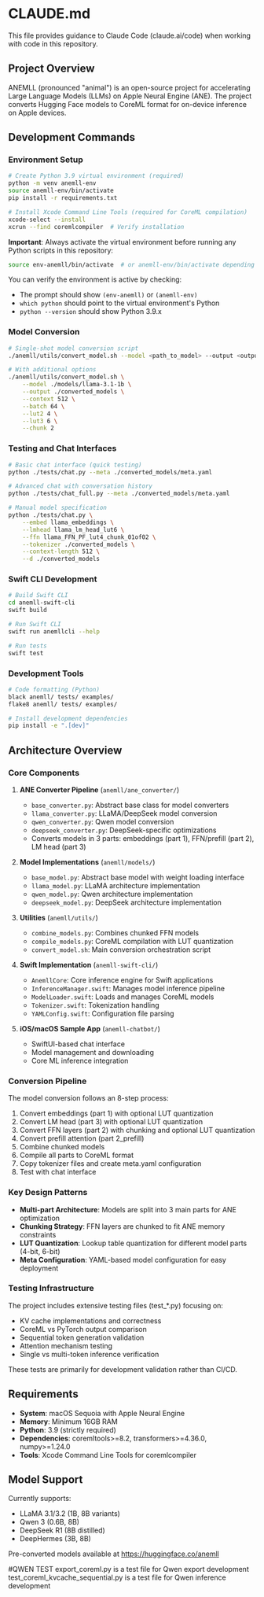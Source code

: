 # CLAUDE.md

This file provides guidance to Claude Code (claude.ai/code) when working with code in this repository.

## Project Overview

ANEMLL (pronounced "animal") is an open-source project for accelerating Large Language Models (LLMs) on Apple Neural Engine (ANE). The project converts Hugging Face models to CoreML format for on-device inference on Apple devices.

## Development Commands

### Environment Setup
```bash
# Create Python 3.9 virtual environment (required)
python -m venv anemll-env
source anemll-env/bin/activate
pip install -r requirements.txt

# Install Xcode Command Line Tools (required for CoreML compilation)
xcode-select --install
xcrun --find coremlcompiler  # Verify installation
```

**Important**: Always activate the virtual environment before running any Python scripts in this repository:
```bash
source env-anemll/bin/activate  # or anemll-env/bin/activate depending on your setup
```

You can verify the environment is active by checking:
- The prompt should show `(env-anemll)` or `(anemll-env)`
- `which python` should point to the virtual environment's Python
- `python --version` should show Python 3.9.x

### Model Conversion
```bash
# Single-shot model conversion script
./anemll/utils/convert_model.sh --model <path_to_model> --output <output_directory>

# With additional options
./anemll/utils/convert_model.sh \
    --model ./models/llama-3.1-1b \
    --output ./converted_models \
    --context 512 \
    --batch 64 \
    --lut2 4 \
    --lut3 6 \
    --chunk 2
```

### Testing and Chat Interfaces
```bash
# Basic chat interface (quick testing)
python ./tests/chat.py --meta ./converted_models/meta.yaml

# Advanced chat with conversation history
python ./tests/chat_full.py --meta ./converted_models/meta.yaml

# Manual model specification
python ./tests/chat.py \
    --embed llama_embeddings \
    --lmhead llama_lm_head_lut6 \
    --ffn llama_FFN_PF_lut4_chunk_01of02 \
    --tokenizer ./converted_models \
    --context-length 512 \
    --d ./converted_models
```

### Swift CLI Development
```bash
# Build Swift CLI
cd anemll-swift-cli
swift build

# Run Swift CLI
swift run anemllcli --help

# Run tests
swift test
```

### Development Tools
```bash
# Code formatting (Python)
black anemll/ tests/ examples/
flake8 anemll/ tests/ examples/

# Install development dependencies
pip install -e ".[dev]"
```

## Architecture Overview

### Core Components

1. **ANE Converter Pipeline** (`anemll/ane_converter/`)
   - `base_converter.py`: Abstract base class for model converters
   - `llama_converter.py`: LLaMA/DeepSeek model conversion
   - `qwen_converter.py`: Qwen model conversion
   - `deepseek_converter.py`: DeepSeek-specific optimizations
   - Converts models in 3 parts: embeddings (part 1), FFN/prefill (part 2), LM head (part 3)

2. **Model Implementations** (`anemll/models/`)
   - `base_model.py`: Abstract base model with weight loading interface
   - `llama_model.py`: LLaMA architecture implementation
   - `qwen_model.py`: Qwen architecture implementation
   - `deepseek_model.py`: DeepSeek architecture implementation

3. **Utilities** (`anemll/utils/`)
   - `combine_models.py`: Combines chunked FFN models
   - `compile_models.py`: CoreML compilation with LUT quantization
   - `convert_model.sh`: Main conversion orchestration script

4. **Swift Implementation** (`anemll-swift-cli/`)
   - `AnemllCore`: Core inference engine for Swift applications
   - `InferenceManager.swift`: Manages model inference pipeline
   - `ModelLoader.swift`: Loads and manages CoreML models
   - `Tokenizer.swift`: Tokenization handling
   - `YAMLConfig.swift`: Configuration file parsing

5. **iOS/macOS Sample App** (`anemll-chatbot/`)
   - SwiftUI-based chat interface
   - Model management and downloading
   - Core ML inference integration

### Conversion Pipeline

The model conversion follows an 8-step process:
1. Convert embeddings (part 1) with optional LUT quantization
2. Convert LM head (part 3) with optional LUT quantization
3. Convert FFN layers (part 2) with chunking and optional LUT quantization
4. Convert prefill attention (part 2_prefill)
5. Combine chunked models
6. Compile all parts to CoreML format
7. Copy tokenizer files and create meta.yaml configuration
8. Test with chat interface

### Key Design Patterns

- **Multi-part Architecture**: Models are split into 3 main parts for ANE optimization
- **Chunking Strategy**: FFN layers are chunked to fit ANE memory constraints
- **LUT Quantization**: Lookup table quantization for different model parts (4-bit, 6-bit)
- **Meta Configuration**: YAML-based model configuration for easy deployment

### Testing Infrastructure

The project includes extensive testing files (test_*.py) focusing on:
- KV cache implementations and correctness
- CoreML vs PyTorch output comparison
- Sequential token generation validation
- Attention mechanism testing
- Single vs multi-token inference verification

These tests are primarily for development validation rather than CI/CD.

## Requirements

- **System**: macOS Sequoia with Apple Neural Engine
- **Memory**: Minimum 16GB RAM
- **Python**: 3.9 (strictly required)
- **Dependencies**: coremltools>=8.2, transformers>=4.36.0, numpy>=1.24.0
- **Tools**: Xcode Command Line Tools for coremlcompiler

## Model Support

Currently supports:
- LLaMA 3.1/3.2 (1B, 8B variants)
- Qwen 3 (0.6B, 8B)
- DeepSeek R1 (8B distilled)
- DeepHermes (3B, 8B)

Pre-converted models available at https://huggingface.co/anemll

#QWEN TEST
export_coreml.py is a test file for Qwen export development
test_coreml_kvcache_sequential.py is a test file for Qwen inference development